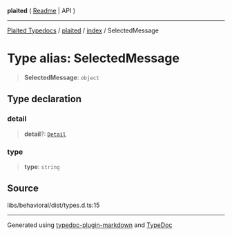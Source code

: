 **plaited** ( [Readme](../../README.md) \| API )

***

[Plaited Typedocs](../../../modules.md) / [plaited](../../modules.md) / [index](../README.md) / SelectedMessage

# Type alias: SelectedMessage

> **SelectedMessage**: `object`

## Type declaration

### detail

> **detail**?: [`Detail`](Detail.md)

### type

> **type**: `string`

## Source

libs/behavioral/dist/types.d.ts:15

***

Generated using [typedoc-plugin-markdown](https://www.npmjs.com/package/typedoc-plugin-markdown) and [TypeDoc](https://typedoc.org/)
